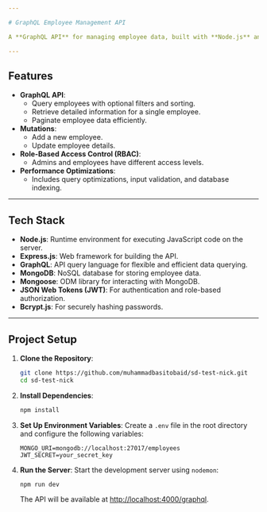 ```yaml
---

# GraphQL Employee Management API

A **GraphQL API** for managing employee data, built with **Node.js** and **Express.js**. This API supports operations like adding, updating, retrieving employee details, and includes pagination, sorting, and role-based access control for secure access.

---
```


## Features

- **GraphQL API**:
  - Query employees with optional filters and sorting.
  - Retrieve detailed information for a single employee.
  - Paginate employee data efficiently.
- **Mutations**:
  - Add a new employee.
  - Update employee details.
- **Role-Based Access Control (RBAC)**:
  - Admins and employees have different access levels.
- **Performance Optimizations**:
  - Includes query optimizations, input validation, and database indexing.

---

## Tech Stack

- **Node.js**: Runtime environment for executing JavaScript code on the server.
- **Express.js**: Web framework for building the API.
- **GraphQL**: API query language for flexible and efficient data querying.
- **MongoDB**: NoSQL database for storing employee data.
- **Mongoose**: ODM library for interacting with MongoDB.
- **JSON Web Tokens (JWT)**: For authentication and role-based authorization.
- **Bcrypt.js**: For securely hashing passwords.

---

## Project Setup

1. **Clone the Repository**:
   ```bash
   git clone https://github.com/muhammadbasitobaid/sd-test-nick.git
   cd sd-test-nick 
   ```

2. **Install Dependencies**:
   ```bash
   npm install
   ```

3. **Set Up Environment Variables**:
   Create a `.env` file in the root directory and configure the following variables:
   ```plaintext
   MONGO_URI=mongodb://localhost:27017/employees
   JWT_SECRET=your_secret_key
   ```

4. **Run the Server**:
   Start the development server using `nodemon`:
   ```bash
   npm run dev
   ```
   The API will be available at [http://localhost:4000/graphql](http://localhost:4000/graphql).
